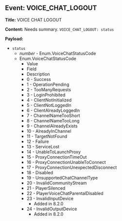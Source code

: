 ## Event: VOICE_CHAT_LOGOUT

**Title:** VOICE CHAT LOGOUT

**Content:**
Needs summary.
`VOICE_CHAT_LOGOUT: status`

**Payload:**
- `status`
  - *number* - Enum.VoiceChatStatusCode
  - Enum.VoiceChatStatusCode
    - Value
    - Field
    - Description
    - 0 - Success
    - 1 - OperationPending
    - 2 - TooManyRequests
    - 3 - LoginProhibited
    - 4 - ClientNotInitialized
    - 5 - ClientNotLoggedIn
    - 6 - ClientAlreadyLoggedIn
    - 7 - ChannelNameTooShort
    - 8 - ChannelNameTooLong
    - 9 - ChannelAlreadyExists
    - 10 - AlreadyInChannel
    - 11 - TargetNotFound
    - 12 - Failure
    - 13 - ServiceLost
    - 14 - UnableToLaunchProxy
    - 15 - ProxyConnectionTimeOut
    - 16 - ProxyConnectionUnableToConnect
    - 17 - ProxyConnectionUnexpectedDisconnect
    - 18 - Disabled
    - 19 - UnsupportedChatChannelType
    - 20 - InvalidCommunityStream
    - 21 - PlayerSilenced
    - 22 - PlayerVoiceChatParentalDisabled
    - 23 - InvalidInputDevice
      - Added in 8.2.0
    - 24 - InvalidOutputDevice
      - Added in 8.2.0